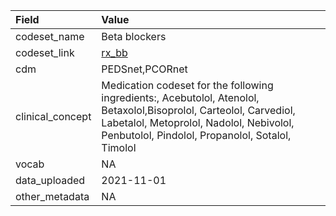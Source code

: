 |Field            |Value                                                                                                                                                                                                              |
|:----------------|:------------------------------------------------------------------------------------------------------------------------------------------------------------------------------------------------------------------|
|codeset_name     |Beta blockers                                                                                                                                                                                                      |
|codeset_link     |[rx_bb](https://github.com/PEDSnet/Variable-Dictionary/blob/main/drug/rx_bb.csv)                                                                                                                                   |
|cdm              |PEDSnet,PCORnet                                                                                                                                                                                                    |
|clinical_concept |Medication codeset for the following ingredients:, Acebutolol, Atenolol, Betaxolol,Bisoprolol, Carteolol, Carvediol, Labetalol, Metoprolol, Nadolol, Nebivolol, Penbutolol, Pindolol, Propanolol, Sotalol, Timolol |
|vocab            |NA                                                                                                                                                                                                                 |
|data_uploaded    |2021-11-01                                                                                                                                                                                                         |
|other_metadata   |NA                                                                                                                                                                                                                 |
